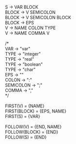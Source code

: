 S -> VAR BLOCK</br>
BLOCK -> V SEMICOLON</br>
BLOCK -> V SEMICOLON BLOCK</br>
BLOCK -> EPS</br>
V -> NAME COLON TYPE</br>
V -> NAME COMMA V</br>
</br>
/*</br>
	VAR -> "var"</br>
	TYPE -> "integer"</br>
	TYPE -> "real"</br>
	TYPE -> "boolean"</br>
	TYPE -> "char"</br>
	EPS -> ""</br>
	COLON -> ":"</br>
	SEMICOLON -> ";"</br>
	COMMA -> ","</br>
*/</br>
</br>
FIRST(V) = {NAME}</br>
FIRST(BLOCK) = {EPS, NAME}</br>
FIRST(S) = {VAR}</br>
</br>
FOLLOW(V) = {END, NAME}</br>
FOLLOW(BLOCK) = {END}</br>
FOLLOW(S) = {END}</br>
